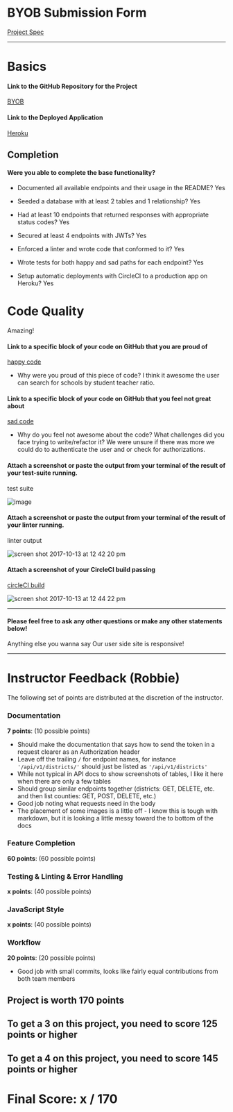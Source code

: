 # BYOB Submission Form

[Project Spec](http://frontend.turing.io/projects/build-your-own-backend.html)

------

# Basics

#### Link to the GitHub Repository for the Project
[BYOB](https://github.com/sljohnson32/byob)

#### Link to the Deployed Application
[Heroku](https://sj-da-byob.herokuapp.com/)


## Completion

#### Were you able to complete the base functionality?

* Documented all available endpoints and their usage in the README?
Yes

* Seeded a database with at least 2 tables and 1 relationship?
Yes

* Had at least 10 endpoints that returned responses with appropriate status codes?
Yes

* Secured at least 4 endpoints with JWTs?
Yes

* Enforced a linter and wrote code that conformed to it?
Yes

* Wrote tests for both happy and sad paths for each endpoint?
Yes

* Setup automatic deployments with CircleCI to a production app on Heroku?
Yes

# Code Quality
Amazing!

#### Link to a specific block of your code on GitHub that you are proud of
[happy code](https://github.com/sljohnson32/byob/blob/master/ProudCode.js)

* Why were you proud of this piece of code?
I think it awesome the user can search for schools by student teacher ratio.

#### Link to a specific block of your code on GitHub that you feel not great about
[sad code](https://github.com/sljohnson32/byob/blob/master/SadCode.js)

* Why do you feel not awesome about the code? What challenges did you face trying to write/refactor it?
We were unsure if there was more we could do to authenticate the user and or check for authorizations.

#### Attach a screenshot or paste the output from your terminal of the result of your test-suite running.

test suite

![image](https://user-images.githubusercontent.com/26985984/31564015-9a823fbe-b01e-11e7-8c96-2c9a1f6d92da.png)


#### Attach a screenshot or paste the output from your terminal of the result of your linter running.

linter output

![screen shot 2017-10-13 at 12 42 20 pm](https://user-images.githubusercontent.com/26985984/31561090-01291540-b014-11e7-9d4e-58d2e253edc4.png)

#### Attach a screenshot of your CircleCI build passing

[circleCI build](https://circleci.com/gh/sljohnson32/byob)


![screen shot 2017-10-13 at 12 44 22 pm](https://user-images.githubusercontent.com/26985984/31561174-48352dde-b014-11e7-88fc-88bc25e7f909.png)


-----

#### Please feel free to ask any other questions or make any other statements below!

Anything else you wanna say
Our user side site is responsive!

-----


# Instructor Feedback (Robbie)

The following set of points are distributed at the discretion of the instructor.

### Documentation

**7 points**: (10 possible points)

- Should make the documentation that says how to send the token in a request clearer as an Authorization header
- Leave off the trailing `/` for endpoint names, for instance `'/api/v1/districts/'` should just be listed as `'/api/v1/districts'`
- While not typical in API docs to show screenshots of tables, I like it here when there are only a few tables
- Should group similar endpoints together (districts: GET, DELETE, etc. and then list counties: GET, POST, DELETE, etc.)
- Good job noting what requests need in the body
- The placement of some images is a little off - I know this is tough with markdown, but it is looking a little messy toward the to bottom of the docs

### Feature Completion

**60 points**: (60 possible points)

### Testing & Linting & Error Handling

**x points**: (40 possible points)



### JavaScript Style

**x points**: (40 possible points)



### Workflow

**20 points**: (20 possible points)

- Good job with small commits, looks like fairly equal contributions from both team members

## Project is worth 170 points

## To get a 3 on this project, you need to score 125 points or higher
## To get a 4 on this project, you need to score 145 points or higher

# Final Score: x / 170
